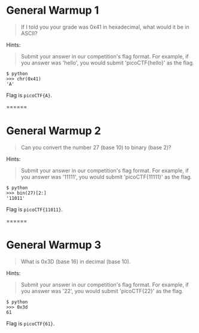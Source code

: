 # General Warmup 1

> If I told you your grade was 0x41 in hexadecimal, what would it be in ASCII? 

Hints:

> Submit your answer in our competition's flag format. For example, if you answer was 'hello', you would submit 'picoCTF{hello}' as the flag.

```
$ python
>>> chr(0x41)
'A'
```

Flag is `picoCTF{A}`.

======

# General Warmup 2

> Can you convert the number 27 (base 10) to binary (base 2)? 

Hints:

> Submit your answer in our competition's flag format. For example, if you answer was '11111', you would submit 'picoCTF{11111}' as the flag.

```
$ python
>>> bin(27)[2:]
'11011'
```

Flag is `picoCTF{11011}`.

======

# General Warmup 3

> What is 0x3D (base 16) in decimal (base 10). 

Hints:

> Submit your answer in our competition's flag format. For example, if you answer was '22', you would submit 'picoCTF{22}' as the flag.

```
$ python
>>> 0x3d
61
```

Flag is `picoCTF{61}`.